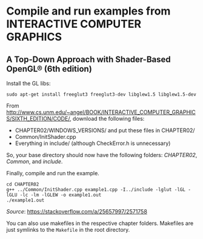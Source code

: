 # Compile and run examples from INTERACTIVE COMPUTER GRAPHICS
## A Top-Down Approach with Shader-Based OpenGL® (6th edition)

Install the GL libs:

`sudo apt-get install freeglut3 freeglut3-dev libglew1.5 libglew1.5-dev`

From http://www.cs.unm.edu/~angel/BOOK/INTERACTIVE_COMPUTER_GRAPHICS/SIXTH_EDITION/CODE/, download the following files:
- CHAPTER02/WINDOWS_VERSIONS/ and put these files in CHAPTER02/
- Common/InitShader.cpp
- Everything in include/ (although CheckError.h is unnecessary)

So, your base directory should now have the following folders: *CHAPTER02*, *Common*, and *include*.

Finally, compile and run the example.

```
cd CHAPTER02
g++ ../Common/InitShader.cpp example1.cpp -I../include -lglut -lGL -lGLU -lc -lm -lGLEW -o example1.out
./example1.out
```
*Source*: https://stackoverflow.com/a/25657997/2571758

You can also use makefiles in the respective chapter folders. Makefiles are just symlinks to the `Makefile` in the root directory.
